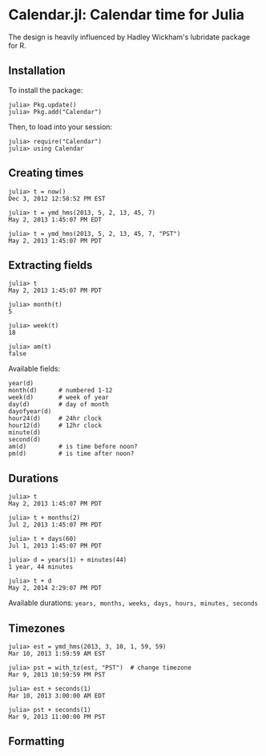 Calendar.jl: Calendar time for Julia
====================================

The design is heavily influenced by Hadley Wickham's lubridate package for R.

Installation
------------

To install the package:

    julia> Pkg.update()
    julia> Pkg.add("Calendar")

Then, to load into your session:

    julia> require("Calendar")
    julia> using Calendar

Creating times
--------------

```jlcon
julia> t = now()
Dec 3, 2012 12:58:52 PM EST

julia> t = ymd_hms(2013, 5, 2, 13, 45, 7)
May 2, 2013 1:45:07 PM EDT

julia> t = ymd_hms(2013, 5, 2, 13, 45, 7, "PST")
May 2, 2013 1:45:07 PM PDT
```

Extracting fields
-----------------

```jlcon
julia> t
May 2, 2013 1:45:07 PM PDT

julia> month(t)
5

julia> week(t)
18

julia> am(t)
false
```

Available fields:

    year(d)
    month(d)      # numbered 1-12
    week(d)       # week of year
    day(d)        # day of month
    dayofyear(d)
    hour24(d)     # 24hr clock
    hour12(d)     # 12hr clock
    minute(d)
    second(d)
    am(d)         # is time before noon?
    pm(d)         # is time after noon?
 
Durations
---------

```jlcon
julia> t
May 2, 2013 1:45:07 PM PDT

julia> t + months(2)
Jul 2, 2013 1:45:07 PM PDT

julia> t + days(60)
Jul 1, 2013 1:45:07 PM PDT

julia> d = years(1) + minutes(44)
1 year, 44 minutes

julia> t + d
May 2, 2014 2:29:07 PM PDT
```

Available durations: `years, months, weeks, days, hours, minutes, seconds`

Timezones
---------

```jlcon
julia> est = ymd_hms(2013, 3, 10, 1, 59, 59)
Mar 10, 2013 1:59:59 AM EST

julia> pst = with_tz(est, "PST")  # change timezone
Mar 9, 2013 10:59:59 PM PST

julia> est + seconds(1)
Mar 10, 2013 3:00:00 AM EDT

julia> pst + seconds(1)
Mar 9, 2013 11:00:00 PM PST
```

Formatting
----------

